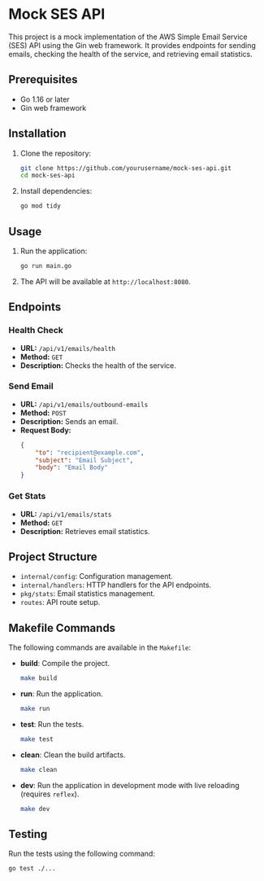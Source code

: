 # Mock SES API

This project is a mock implementation of the AWS Simple Email Service (SES) API using the Gin web framework. It provides endpoints for sending emails, checking the health of the service, and retrieving email statistics.

## Prerequisites

- Go 1.16 or later
- Gin web framework

## Installation

1. Clone the repository:

    ```sh
    git clone https://github.com/yourusername/mock-ses-api.git
    cd mock-ses-api
    ```

2. Install dependencies:

    ```sh
    go mod tidy
    ```

## Usage

1. Run the application:

    ```sh
    go run main.go
    ```

2. The API will be available at `http://localhost:8080`.

## Endpoints

### Health Check

- **URL:** `/api/v1/emails/health`
- **Method:** `GET`
- **Description:** Checks the health of the service.

### Send Email

- **URL:** `/api/v1/emails/outbound-emails`
- **Method:** `POST`
- **Description:** Sends an email.
- **Request Body:**
    ```json
    {
        "to": "recipient@example.com",
        "subject": "Email Subject",
        "body": "Email Body"
    }
    ```

### Get Stats

- **URL:** `/api/v1/emails/stats`
- **Method:** `GET`
- **Description:** Retrieves email statistics.

## Project Structure

- `internal/config`: Configuration management.
- `internal/handlers`: HTTP handlers for the API endpoints.
- `pkg/stats`: Email statistics management.
- `routes`: API route setup.

## Makefile Commands

The following commands are available in the `Makefile`:

- **build**: Compile the project.
    ```sh
    make build
    ```

- **run**: Run the application.
    ```sh
    make run
    ```

- **test**: Run the tests.
    ```sh
    make test
    ```

- **clean**: Clean the build artifacts.
    ```sh
    make clean
    ```

- **dev**: Run the application in development mode with live reloading (requires `reflex`).
    ```sh
    make dev
    ```

## Testing

Run the tests using the following command:

```sh
go test ./...
